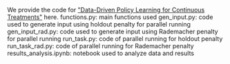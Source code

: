We provide the code for ["Data-Driven Policy Learning for Continuous Treatments"](https://arxiv.org/abs/2402.02535) here. 
functions.py: main functions used 
gen_input.py: code used to generate input using holdout penalty for parallel running
gen_input_rad.py: code used to generate input using Rademacher penalty for parallel running
run_task.py: code of parallel running for holdout penalty 
run_task_rad.py: code of parallel running for Rademacher penalty
results_analysis.ipynb: notebook used to analyze data and results
